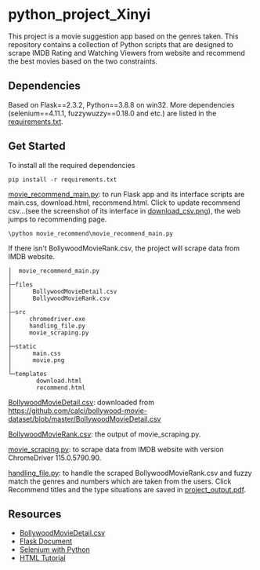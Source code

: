 # python_project_Xinyi
This project is a movie suggestion app based on the genres taken. This repository contains a collection of Python scripts that are designed to scrape IMDB Rating and Watching Viewers from website and recommend the best movies based on the two constraints.
## Dependencies
Based on Flask==2.3.2, Python==3.8.8 on win32. More dependencies (selenium==4.11.1, fuzzywuzzy==0.18.0 and etc.) are listed in the [requirements.txt](https://github.com/fiveheartone/python_project_Xinyi/blob/master/requirements.txt).
## Get Started
To install all the required dependencies
```
pip install -r requirements.txt
```
[movie_recommend_main.py](https://github.com/fiveheartone/python_project_Xinyi/blob/master/movie_recommend/movie_recommend_main.py): to run Flask app and its interface scripts are main.css, download.html, recommend.html. Click to update recommend csv...(see the screenshot of its interface in [download_csv.png](https://github.com/fiveheartone/python_project_Xinyi/blob/master/download_csv.png)), the web jumps to recommending page.
```
\python movie_recommend\movie_recommend_main.py
```
If there isn't BollywoodMovieRank.csv, the project will scrape data from IMDB website.
```
│  movie_recommend_main.py
│
├─files
│      BollywoodMovieDetail.csv
│      BollywoodMovieRank.csv
│
├─src
│     chromedriver.exe
│     handling_file.py
│     movie_scraping.py
│
├─static
│      main.css
│      movie.png
│
└─templates
        download.html
        recommend.html
```
[BollywoodMovieDetail.csv](https://github.com/fiveheartone/python_project_Xinyi/blob/master/movie_recommend/files/BollywoodMovieDetail.csv): downloaded from https://github.com/calci/bollywood-movie-dataset/blob/master/BollywoodMovieDetail.csv

[BollywoodMovieRank.csv](https://github.com/fiveheartone/python_project_Xinyi/blob/master/movie_recommend/files/BollywoodMovieRank.csv): the output of movie_scraping.py.

[movie_scraping.py](https://github.com/fiveheartone/python_project_Xinyi/blob/master/movie_recommend/src/movie_scraping.py): to scrape data from IMDB website with version ChromeDriver 115.0.5790.90.

[handling_file.py](https://github.com/fiveheartone/python_project_Xinyi/blob/master/movie_recommend/src/handling_file.py): to handle the scraped BollywoodMovieRank.csv and fuzzy match the genres and numbers which are taken from the users. Click Recommend titles and the type situations are saved in [project_output.pdf](https://github.com/fiveheartone/python_project_Xinyi/blob/master/project_output.pdf).

## Resources
- [BollywoodMovieDetail.csv](https://github.com/calci/bollywood-movie-dataset/blob/master/BollywoodMovieDetail.csv)
- [Flask Document](https://flask.palletsprojects.com/en/2.3.x/)
- [Selenium with Python](https://selenium-python.readthedocs.io/index.html)
- [HTML Tutorial](https://www.w3schools.com/html/)
